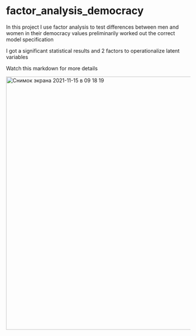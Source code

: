 # factor_analysis_democracy

In this project I use factor analysis to test differences between men and women in their democracy values preliminarily worked out the correct model specification

I got a significant statistical results and 2 factors to operationalize latent variables

Watch this markdown for more details

<img width="692" alt="Снимок экрана 2021-11-15 в 09 18 19" src="https://user-images.githubusercontent.com/82895980/141732422-78f154b4-ff7a-45bf-8a21-64378ec6275b.png">
